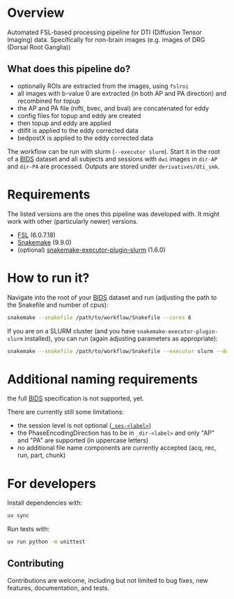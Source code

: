 # Overview

Automated FSL-based processing pipeline for DTI (Diffusion Tensor Imaging) data. Specifically for non-brain images (e.g. images of DRG (Dorsal Root Ganglia))

## What does this pipeline do?
- optionally ROIs are extracted from the images, using `fslroi`
- all images with b-value 0 are extracted (in both AP and PA direction) and recombined for topup
- the AP and PA file (nifti, bvec, and bval) are concatenated for eddy
- config files for topup and eddy are created
- then topup and eddy are applied
- dtifit is applied to the eddy corrected data
- bedpostX is applied to the eddy corrected data

The workflow can be run with slurm (`--executor slurm`). Start it in the root of a [BIDS](https://bids.neuroimaging.io/index.html) dataset and all subjects and sessions with `dwi` images in `dir-AP` and `dir-PA` are processed. Outputs are stored under `derivatives/dti_smk`.


# Requirements

The listed versions are the ones this pipeline was developed with. It might work with other (particularly newer) versions.

- [FSL](https://fsl.fmrib.ox.ac.uk/fsl/docs/#/) (6.0.7.18)
- [Snakemake](https://snakemake.readthedocs.io/en/stable/) (9.9.0)
- (optional) [snakemake-executor-plugin-slurm](https://snakemake.github.io/snakemake-plugin-catalog/plugins/executor/slurm.html) (1.6.0)


# How to run it?

Navigate into the root of your [BIDS](https://bids.neuroimaging.io/index.html) dataset and run (adjusting the path to the Snakefile and number of cpus):

```bash
snakemake --snakefile /path/to/workflow/Snakefile --cores 6
```

If you are on a SLURM cluster (and you have `snakemake-executor-plugin-slurm` installed), you can run (again adjusting parameters as appropriate):

```bash
snakemake --snakefile /path/to/workflow/Snakefile --executor slurm --default-resources mem_mb=1000 cpus_per_task=2 runtime=60 --jobs 10 --latency-wait 60 
```

# Additional naming requirements

the full [BIDS](https://bids.neuroimaging.io/index.html) specification is not supported, yet.

There are currently still some limitations:
- the session level is not optional ([`_ses-<label>`](https://bids-specification.readthedocs.io/en/latest/appendices/entities.html#ses))
- the PhaseEncodingDirection has to be in `_dir-<label>` and only "AP" and "PA" are supported (in uppercase letters)
- no additional file name components are currently accepted (acq, rec, run, part, chunk)

# For developers

Install dependencies with:

```bash
uv sync
```

Run tests with:

```bash
uv run python -m unittest
```

## Contributing

Contributions are welcome, including but not limited to bug fixes, new features, documentation, and tests.